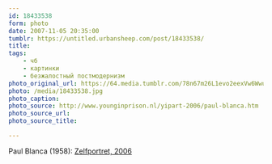 ```yaml
---
id: 18433538
form: photo
date: 2007-11-05 20:35:00
tumblr: https://untitled.urbansheep.com/post/18433538/
title:
tags:
    - чб
    - картинки
    - безжалостный постмодернизм
photo_original_url: https://64.media.tumblr.com/78n67m26L1evo2eexVw6WwuW_640.jpg
photo: /media/18433538.jpg
photo_caption: 
photo_source: http://www.younginprison.nl/yipart-2006/paul-blanca.htm
photo_source_url:
photo_source_title:

---
```


<p>Paul Blanca (1958): <a href="http://www.younginprison.nl/yipart-2006/paul-blanca.htm">Zelfportret, 2006</a></p>
